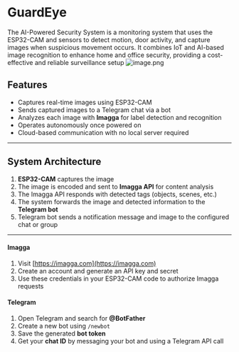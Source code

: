 # GuardEye
The AI-Powered Security System is a monitoring system that uses the ESP32-CAM and sensors to detect motion, door activity, and capture images when suspicious movement occurs. It combines IoT and AI-based image recognition to enhance home and office security, providing a cost-effective and reliable surveillance setup
![image.png](https://blueprint.hackclub.com/user-attachments/blobs/proxy/eyJfcmFpbHMiOnsiZGF0YSI6MjY5MSwicHVyIjoiYmxvYl9pZCJ9fQ==--7e8b8fa773b2069841aee1b2588642f7442a0c31/image.png)

## Features
- Captures real-time images using ESP32-CAM  
- Sends captured images to a Telegram chat via a bot  
- Analyzes each image with **Imagga** for label detection and recognition  
- Operates autonomously once powered on  
- Cloud-based communication with no local server required  

---
## System Architecture

1. **ESP32-CAM** captures the image  
2. The image is encoded and sent to **Imagga API** for content analysis  
3. The Imagga API responds with detected tags (objects, scenes, etc.)  
4. The system forwards the image and detected information to the **Telegram bot**  
5. Telegram bot sends a notification message and image to the configured chat or group  

---
#### Imagga
1. Visit [https://imagga.com](https://imagga.com)  
2. Create an account and generate an API key and secret  
3. Use these credentials in your ESP32-CAM code to authorize Imagga requests  

#### Telegram
1. Open Telegram and search for **@BotFather**  
2. Create a new bot using `/newbot`  
3. Save the generated **bot token**  
4. Get your **chat ID** by messaging your bot and using a Telegram API call

